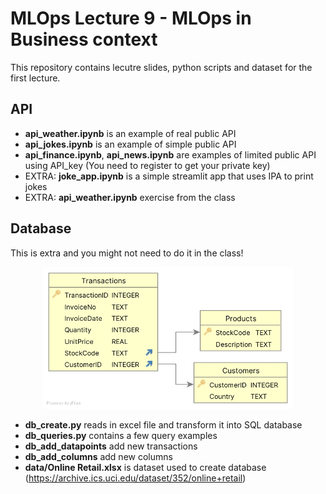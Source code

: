 # MLOps Lecture 9 - MLOps in Business context

This repository contains lecutre slides, python scripts and dataset for the first lecture. 


## API
- **api_weather.ipynb** is an example of real public API
- **api_jokes.ipynb** is an example of simple public API
- **api_finance.ipynb**, **api_news.ipynb** are examples of limited public API using API_key (You need to register to get your private key)
- EXTRA: **joke_app.ipynb** is a simple streamlit app that uses IPA to print jokes
- EXTRA: **api_weather.ipynb** exercise from the class



## Database 
This is extra and you might not need to do it in the class!

<p align="center">
  <img src="images/schema.jpg" alt="Schema" width="400"/>
</p>


- **db_create.py** reads in excel file and transform it into SQL database
- **db_queries.py** contains a few query examples
- **db_add_datapoints** add new transactions
- **db_add_columns** add new columns
- **data/Online Retail.xlsx** is dataset used to create database (https://archive.ics.uci.edu/dataset/352/online+retail)
